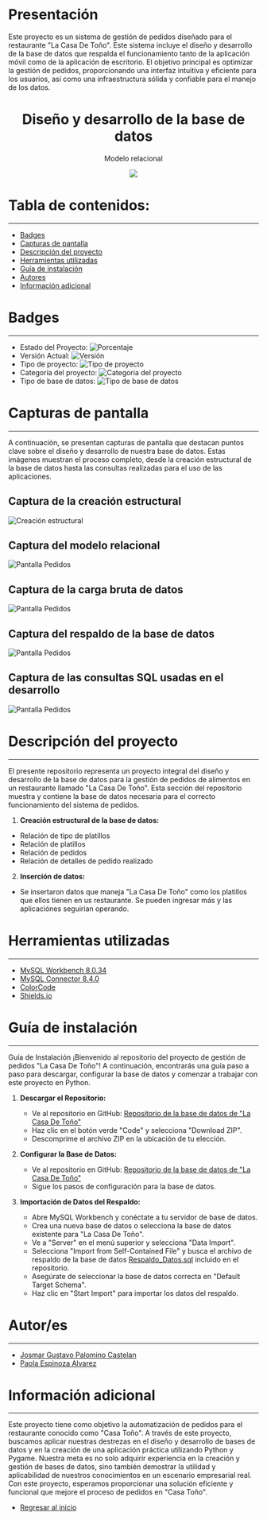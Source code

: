 # Presentación

Este proyecto es un sistema de gestión de pedidos diseñado para el restaurante "La Casa De Toño". Este sistema incluye el diseño y desarrollo de la base de datos que respalda el funcionamiento tanto de la aplicación móvil como de la aplicación de escritorio. El objetivo principal es optimizar la gestión de pedidos, proporcionando una interfaz intuitiva y eficiente para los usuarios, así como una infraestructura sólida y confiable para el manejo de los datos.

<h1 align="center"> Diseño y desarrollo de la base de datos </h1>
<p align="center"> Modelo relacional </p>
<p align="center"><img src="Image/2_Modelo_Relacional.png"/></p>

# Tabla de contenidos:

---

- [Badges](#badges)
- [Capturas de pantalla](#capturas-de-pantalla)
- [Descripción del proyecto](#descripción-del-proyecto)
- [Herramientas utilizadas](#herramientas-utilizadas)
- [Guía de instalación](#guía-de-instalación)
- [Autores](#autores)
- [Información adicional](#información-adicional)

# Badges

---

- Estado del Proyecto: ![Porcentaje](https://img.shields.io/badge/Porcentaje-100%25-green)
- Versión Actual: ![Versión](https://img.shields.io/badge/Versi%C3%B3n-1.4.0-%23AED6F1)
- Tipo de proyecto: ![Tipo de proyecto](https://img.shields.io/badge/Tipo%20de%20proyecto-Base%20de%20datos-%23EBDEF0)
- Categoría del proyecto: ![Categoria del proyecto](https://img.shields.io/badge/Categor%C3%ADa-Alimentos-%23FAD7A0%20)
- Tipo de base de datos: ![Tipo de base de datos](https://img.shields.io/badge/Base%20de%20datos-MySQL-%20%2382E0AA%20)

# Capturas de pantalla

---

A continuación, se presentan capturas de pantalla que destacan puntos clave sobre el diseño y desarrollo de nuestra base de datos. Estas imágenes muestran el proceso completo, desde la creación estructural de la base de datos hasta las consultas realizadas para el uso de las aplicaciones.

## Captura de la creación estructural

![Creación estructural](Image/1_Creacion_Estructural.png)

## Captura del modelo relacional

![Pantalla Pedidos](Image/2_Modelo_Relacional.png)

## Captura de la carga bruta de datos

![Pantalla Pedidos](Image/3_Carga_Bruta.png)

## Captura del respaldo de la base de datos

![Pantalla Pedidos](Image/4_Respaldo_Datos.png)

## Captura de las consultas SQL usadas en el desarrollo

![Pantalla Pedidos](Image/5_Consultas_SQL.png)

# Descripción del proyecto

---

El presente repositorio representa un proyecto integral del diseño y desarrollo de la base de datos para la gestión de pedidos de alimentos en un restaurante llamado "La Casa De Toño". Esta sección del repositorio muestra y contiene la base de datos necesaria para el correcto funcionamiento del sistema de pedidos.

1. **Creación estructural de la base de datos:**

- Relación de tipo de platillos
- Relación de platillos
- Relación de pedidos
- Relación de detalles de pedido realizado

2. **Inserción de datos:**

- Se insertaron datos que maneja "La Casa De Toño" como los platillos que ellos tienen en us restaurante. Se pueden ingresar más y las aplicaciónes seguirian operando.

# Herramientas utilizadas

---

- [MySQL Workbench 8.0.34](https://dev.mysql.com/downloads/workbench/)
- [MySQL Connector 8.4.0](https://dev.mysql.com/downloads/connector/python/)
- [ColorCode](https://htmlcolorcodes.com/es/)
- [Shields.io](https://shields.io/badges/static-badge)

# Guía de instalación

---

Guía de Instalación
¡Bienvenido al repositorio del proyecto de gestión de pedidos "La Casa De Toño"! A continuación, encontrarás una guía paso a paso para descargar, configurar la base de datos y comenzar a trabajar con este proyecto en Python.

1. **Descargar el Repositorio:**

   - Ve al repositorio en GitHub: [Repositorio de la base de datos de "La Casa De Toño"](https://github.com/Josmar360/Dynamics_Dine/tree/Base_De_Datos)
   - Haz clic en el botón verde "Code" y selecciona "Download ZIP".
   - Descomprime el archivo ZIP en la ubicación de tu elección.

2. **Configurar la Base de Datos:**

   - Ve al repositorio en GitHub: [Repositorio de la base de datos de "La Casa De Toño"](https://github.com/Josmar360/Dynamics_Dine/tree/Base_De_Datos)
   - Sigue los pasos de configuración para la base de datos.

3. **Importación de Datos del Respaldo:**

   - Abre MySQL Workbench y conéctate a tu servidor de base de datos.
   - Crea una nueva base de datos o selecciona la base de datos existente para "La Casa De Toño".
   - Ve a "Server" en el menú superior y selecciona "Data Import".
   - Selecciona "Import from Self-Contained File" y busca el archivo de respaldo de la base de datos [Respaldo_Datos.sql](https://github.com/Josmar360/Dynamics_Dine/blob/Base_De_Datos/Consultas_SQL.sql) incluido en el repositorio.
   - Asegúrate de seleccionar la base de datos correcta en "Default Target Schema".
   - Haz clic en "Start Import" para importar los datos del respaldo.

# Autor/es

---

- [Josmar Gustavo Palomino Castelan](https://linktr.ee/josmar360)
- [Paola Espinoza Alvarez](https://github.com/Paoinoza)

# Información adicional

---

Este proyecto tiene como objetivo la automatización de pedidos para el restaurante conocido como "Casa Toño". A través de este proyecto, buscamos aplicar nuestras destrezas en el diseño y desarrollo de bases de datos y en la creación de una aplicación práctica utilizando Python y Pygame. Nuestra meta es no solo adquirir experiencia en la creación y gestión de bases de datos, sino también demostrar la utilidad y aplicabilidad de nuestros conocimientos en un escenario empresarial real. Con este proyecto, esperamos proporcionar una solución eficiente y funcional que mejore el proceso de pedidos en "Casa Toño".

- [Regresar al inicio](#presentación)
